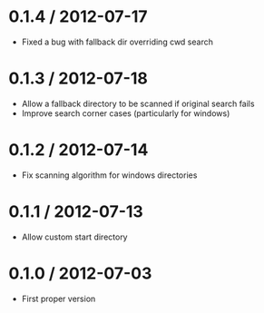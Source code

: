 0.1.4 / 2012-07-17
==================
  * Fixed a bug with fallback dir overriding cwd search

0.1.3 / 2012-07-18
==================
  * Allow a fallback directory to be scanned if original search fails
  * Improve search corner cases (particularly for windows)

0.1.2 / 2012-07-14
==================
  * Fix scanning algorithm for windows directories

0.1.1 / 2012-07-13
==================
  * Allow custom start directory

0.1.0 / 2012-07-03
==================
  * First proper version

